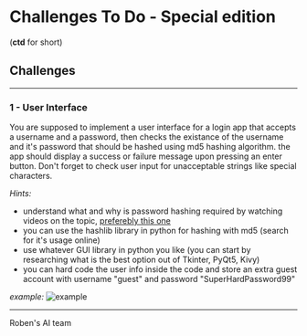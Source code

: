 # Challenges To Do - Special edition
(**ctd** for short)

## Challenges
---
### 1 - User Interface
You are supposed to implement a user interface for a login app that accepts a username and a password, then checks the existance of the username and it's password that should be hashed using md5 hashing algorithm.
the app should display a success or failure message upon pressing an enter button.
Don't forget to check user input for unacceptable strings like special characters.

_Hints:_
- understand what and why is password hashing required by watching videos on the topic, [preferebly this one](https://www.youtube.com/watch?v=8ZtInClXe1Q)
- you can use the hashlib library in python for hashing with md5 (search for it's usage online)
- use whatever GUI library in python you like (you can start by researching what is the best option out of Tkinter, PyQt5, Kivy)
- you can hard code the user info inside the code and store an extra guest account with username "guest" and password "SuperHardPassword99"

_example:_
![example](http://www.blog.pythonlibrary.org/wp-content/uploads/2014/07/wxLogin.png "example app")

---
Roben's AI team 